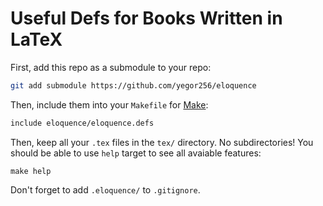 # Useful Defs for Books Written in LaTeX

First, add this repo as a submodule to your repo:

```bash
git add submodule https://github.com/yegor256/eloquence
```

Then, include them into your `Makefile` for [Make]:

```bash
include eloquence/eloquence.defs
```

Then, keep all your `.tex` files in the `tex/` directory.
No subdirectories!
You should be able to use `help` target to see all avaiable features:

```text
make help
```

Don't forget to add `.eloquence/` to `.gitignore`.

[Make]: https://www.gnu.org/software/make/
